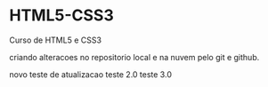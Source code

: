 # HTML5-CSS3
Curso de HTML5 e CSS3

criando alteracoes no repositorio local e na nuvem pelo git e github.

novo teste de atualizacao
teste 2.0
teste 3.0